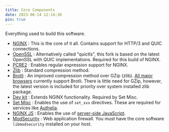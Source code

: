 ```yaml
---
title: Core Components
date: 2023-06-14 12:14:30
pin: true
---
```


Everything used to build this software.

- [NGINX](https://hg.nginx.org/nginx) : This is the core of it all. Contains support for HTTP/3 and QUIC connections.
- [OpenSSL](https://github.com/quictls/openssl) : Alternatively called "quictls", this fork is based on the latest OpenSSL with QUIC implementations. Required for this build of NGINX.
- [PCRE2](https://github.com/PCRE2Project/pcre2/releases/) : Enables regular expression support for NGINX.
- [Zlib](https://github.com/madler/zlib) : Standard compression method.
- [Brotli](https://github.com/google/ngx_brotli) : An improved compression method over GZip (zlib). [All major browsers](https://caniuse.com/?search=Brotli) currently support Brotli. There is little need for GZip, however, the latest version is included for priority over system installed zlib package.
- [Dev kit](https://github.com/vision5/ngx_devel_kit) : Extends NGINX functionality. Required by Set Misc.
- [Set Misc](https://github.com/openresty/set-misc-nginx-module) : Enables the use of `set_xxx` directives. These are required for services like [Authelia](https://www.authelia.com/integration/proxies/nginx/).
- [NGINX JS](https://hg.nginx.org/njs/) : Enables the use of [server-side JavaScript](https://www.nginx.com/blog/harnessing-power-convenience-of-javascript-for-each-request-with-nginx-javascript-module/).
- [ModSecurity](https://github.com/owasp-modsecurity/ModSecurity) : Web application firewall. You must have the core software `libmodsecurity` installed on your host.

